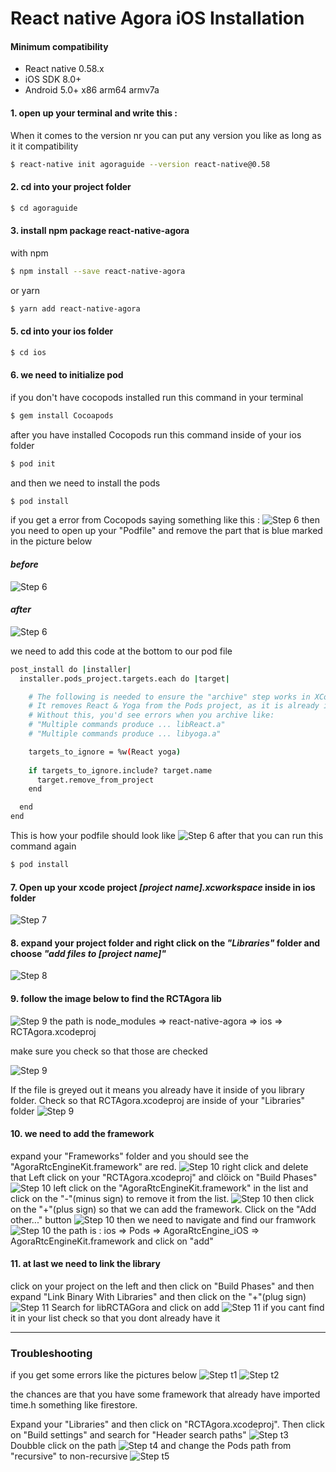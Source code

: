 # React native Agora iOS Installation
#### Minimum compatibility
* React native 0.58.x
* iOS SDK 8.0+
* Android 5.0+ x86 arm64 armv7a

#### 1. open up your terminal and write this :
When it comes to the version nr you can put any version you like as long as it it compatibility
```sh
$ react-native init agoraguide --version react-native@0.58
```

#### 2. cd into your project folder
```sh
$ cd agoraguide
```
#### 3. install npm package react-native-agora

with npm


```sh
$ npm install --save react-native-agora
```

or yarn

```sh
$ yarn add react-native-agora
```


#### 5. cd into your ios folder
```sh
$ cd ios
```

#### 6. we need to initialize pod
if you don't have cocopods installed run this command in your terminal
```sh
$ gem install Cocoapods
```
after you have installed Cocopods run this command inside of your ios folder
```sh
$ pod init
```
and then we need to install the pods
```sh
$ pod install
```
if you get a error from Cocopods saying something like this :
![Step 6](./IOS_INSTALLATION/06.png)
then you need to open up your "Podfile" and remove the part that is blue marked in the picture below

#### *before*
![Step 6](./IOS_INSTALLATION/06a.png)

#### *after*
![Step 6](./IOS_INSTALLATION/06b.png)

we need to add this code at the bottom to our pod file
```sh
post_install do |installer|
  installer.pods_project.targets.each do |target|

    # The following is needed to ensure the "archive" step works in XCode.
    # It removes React & Yoga from the Pods project, as it is already included in the main project.
    # Without this, you'd see errors when you archive like:
    # "Multiple commands produce ... libReact.a"
    # "Multiple commands produce ... libyoga.a"

    targets_to_ignore = %w(React yoga)
    
    if targets_to_ignore.include? target.name
      target.remove_from_project
    end

  end
end
```
This is how your podfile should look like
![Step 6](./IOS_INSTALLATION/06c.png)
after that you can run this command again
```sh
$ pod install
```

#### 7. Open up your xcode project *[project name].xcworkspace* inside in ios folder
![Step 7](./IOS_INSTALLATION/07.png)

#### 8. expand your project folder and right click on the *"Libraries"* folder and choose *"add files to [project name]"*
![Step 8](./IOS_INSTALLATION/08.png)

#### 9. follow the image below to find the RCTAgora lib

![Step 9](./IOS_INSTALLATION/09a.png)
the path is  node_modules => react-native-agora => ios => RCTAgora.xcodeproj

make sure you check so that those are checked

![Step 9](./IOS_INSTALLATION/09b.png)

If the file is greyed out it means you already have it inside of you library folder.
Check so that RCTAgora.xcodeproj are inside of your "Libraries" folder
![Step 9](./IOS_INSTALLATION/09c.png)

#### 10. we need to add the framework
expand your "Frameworks" folder and you should see the "AgoraRtcEngineKit.framework" are red.
![Step 10](./IOS_INSTALLATION/10a.png)
right click and delete that
Left click on your "RCTAgora.xcodeproj" and clöick on "Build Phases"
![Step 10](./IOS_INSTALLATION/10b.png)
left click on the "AgoraRtcEngineKit.framework" in the list and click on the "-"(minus sign) to remove it from the list.
![Step 10](./IOS_INSTALLATION/10c.png)
then click on the "+"(plus sign) so that we can add the framework.
Click on the "Add other..." button
![Step 10](./IOS_INSTALLATION/10d.png)
then we need to navigate and find our framwork
![Step 10](./IOS_INSTALLATION/10e.png)
the path is : ios => Pods => AgoraRtcEngine_iOS => AgoraRtcEngineKit.framework and click on "add"

#### 11. at last we need to link the library
click on your project on the left and then click on "Build Phases" and then expand "Link Binary With Libraries" and then click on the "+"(plug sign)
![Step 11](./IOS_INSTALLATION/11.png)
Search for libRCTAGora and click on add
![Step 11](./IOS_INSTALLATION/12.png)
if you cant find it in your list check so that you dont already have it

----------------------------------------------
### Troubleshooting

if you get some errors like the pictures below
![Step t1](./IOS_INSTALLATION/t01.png)
![Step t2](./IOS_INSTALLATION/t02.png)

the chances are that you have some framework that already have imported time.h something like firestore.

Expand your "Libraries" and then click on "RCTAgora.xcodeproj". Then click on "Build settings" and search for "Header search paths" 
![Step t3](./IOS_INSTALLATION/t03.png)
Doubble click on the path
![Step t4](./IOS_INSTALLATION/t04.png)
and change the Pods path from "recursive" to non-recursive
![Step t5](./IOS_INSTALLATION/t05.png)






